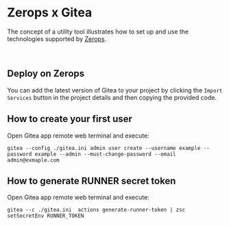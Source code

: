 # Zerops x Gitea
The concept of a utility tool illustrates how to set up and use the technologies supported by [Zerops](https://zerops.io).

<br />

## Deploy on Zerops
You can add the latest version of Gitea to your project by clicking the ```Import Services``` button in the project details and then copying the provided code.


## How to create your first user

Open Gitea app remote web terminal and execute:

`gitea --config ./gitea.ini admin user create --username example --password example --admin --must-change-password --email admin@exmaple.com`


## How to generate RUNNER secret token

Open Gitea app remote web terminal and execute:

`gitea --c ./gitea.ini  actions generate-runner-token | zsc setSecretEnv RUNNER_TOKEN`

